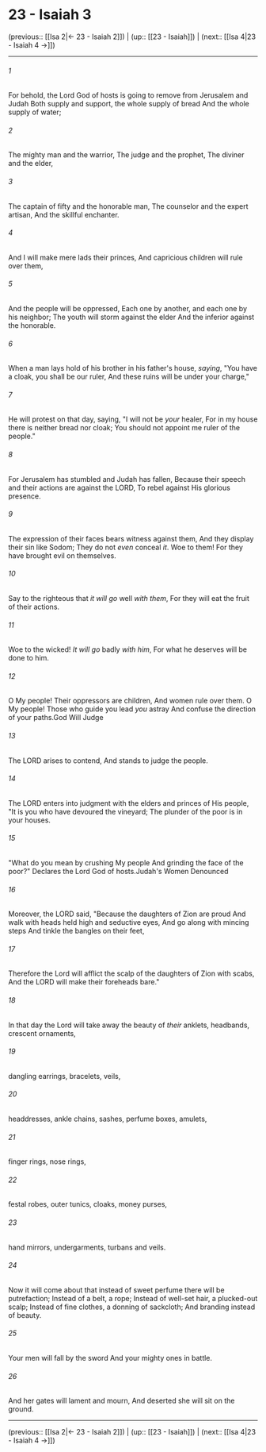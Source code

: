 # 23 - Isaiah 3

(previous:: [[Isa 2|← 23 - Isaiah 2]]) | (up:: [[23 - Isaiah]]) | (next:: [[Isa 4|23 - Isaiah 4 →]])

***


###### 1 
For behold, the Lord God of hosts is going to remove from Jerusalem and Judah Both supply and support, the whole supply of bread And the whole supply of water; 

###### 2 
The mighty man and the warrior, The judge and the prophet, The diviner and the elder, 

###### 3 
The captain of fifty and the honorable man, The counselor and the expert artisan, And the skillful enchanter. 

###### 4 
And I will make mere lads their princes, And capricious children will rule over them, 

###### 5 
And the people will be oppressed, Each one by another, and each one by his neighbor; The youth will storm against the elder And the inferior against the honorable. 

###### 6 
When a man lays hold of his brother in his father's house, _saying_, "You have a cloak, you shall be our ruler, And these ruins will be under your charge," 

###### 7 
He will protest on that day, saying, "I will not be _your_ healer, For in my house there is neither bread nor cloak; You should not appoint me ruler of the people." 

###### 8 
For Jerusalem has stumbled and Judah has fallen, Because their speech and their actions are against the LORD, To rebel against His glorious presence. 

###### 9 
The expression of their faces bears witness against them, And they display their sin like Sodom; They do not _even_ conceal _it_. Woe to them! For they have brought evil on themselves. 

###### 10 
Say to the righteous that _it will go_ well _with them_, For they will eat the fruit of their actions. 

###### 11 
Woe to the wicked! _It will go_ badly _with him_, For what he deserves will be done to him. 

###### 12 
O My people! Their oppressors are children, And women rule over them. O My people! Those who guide you lead _you_ astray And confuse the direction of your paths.God Will Judge 

###### 13 
The LORD arises to contend, And stands to judge the people. 

###### 14 
The LORD enters into judgment with the elders and princes of His people, "It is you who have devoured the vineyard; The plunder of the poor is in your houses. 

###### 15 
"What do you mean by crushing My people And grinding the face of the poor?" Declares the Lord God of hosts.Judah's Women Denounced 

###### 16 
Moreover, the LORD said, "Because the daughters of Zion are proud And walk with heads held high and seductive eyes, And go along with mincing steps And tinkle the bangles on their feet, 

###### 17 
Therefore the Lord will afflict the scalp of the daughters of Zion with scabs, And the LORD will make their foreheads bare." 

###### 18 
In that day the Lord will take away the beauty of _their_ anklets, headbands, crescent ornaments, 

###### 19 
dangling earrings, bracelets, veils, 

###### 20 
headdresses, ankle chains, sashes, perfume boxes, amulets, 

###### 21 
finger rings, nose rings, 

###### 22 
festal robes, outer tunics, cloaks, money purses, 

###### 23 
hand mirrors, undergarments, turbans and veils. 

###### 24 
Now it will come about that instead of sweet perfume there will be putrefaction; Instead of a belt, a rope; Instead of well-set hair, a plucked-out scalp; Instead of fine clothes, a donning of sackcloth; And branding instead of beauty. 

###### 25 
Your men will fall by the sword And your mighty ones in battle. 

###### 26 
And her gates will lament and mourn, And deserted she will sit on the ground.

***

(previous:: [[Isa 2|← 23 - Isaiah 2]]) | (up:: [[23 - Isaiah]]) | (next:: [[Isa 4|23 - Isaiah 4 →]])
